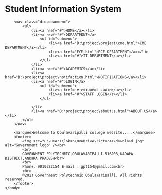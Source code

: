 <!DOCTYPE html>
<html lang="en">
    <meta charset="utf-8" />
    <title>Student information system</title>
    <link rel="stylesheet" href="example.css">
    <body background="C:\Users\lokan\OneDrive\Pictures\SISBanner768x728.svg">
        <h1>Student Information System</h1>
        
        <nav class="dropdownmenu">
            <ul>
                <li><a href="#">HOME</a></li>
                <li><a href="#">DEPARTMENT</a>
                    <ul id="submenu">
                        <li><a href="D:\project\project\cme.html">CME DEPARTMENT</a></li>
                        <li><a href="ECE.html">ECE DEPARTMENT</a></li>
                        <li><a href="#">IT DEPARTMENT</a></li>
                    </ul>
                </li>
                <li><a href="#">ACADEMICS</a></li>
                <li><a href="D:\project\project\notifaction.html">NOTIFICATIONS</a></li>
                <li><a href="#">LOGIN</a>
                    <ul id="submenu">
                        <li><a href="#">STUDENT LOGIN</a></li>
                        <li><a href="#">STAFF LOGIN</a></li>
                    </ul>
                
                </li>
                <li><a href="D:\project\project\aboutus.html">ABOUT US</a></li>
            </ul>
        </nav>

        <marquee>Welcome to Obulavaripalli college website.....</marquee>
        <footer>
            <img src="C:\Users\lokan\OneDrive\Pictures\download.jpg" alt="Government logo" /><br>
            <br>
            GOVERNMENT POLYTECHNIC,OBULAVARIPALLI-516108,KADAPA DISTRICT,ANDHRA PRADESH<br>
            <br>
            Phone: 9010222154 E-mail : gpt154@gmail.com<br>
            <br>
            ©2023 Government Polytechnic Obulavaripalli. All rights reserved.
        </footer>
    </body>
</html>
